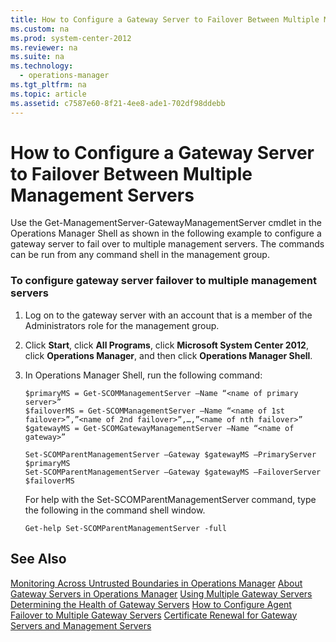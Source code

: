 ```yaml
---
title: How to Configure a Gateway Server to Failover Between Multiple Management Servers
ms.custom: na
ms.prod: system-center-2012
ms.reviewer: na
ms.suite: na
ms.technology: 
  - operations-manager
ms.tgt_pltfrm: na
ms.topic: article
ms.assetid: c7587e60-8f21-4ee8-ade1-702df98ddebb
---
```

# How to Configure a Gateway Server to Failover Between Multiple Management Servers
Use the Get\-ManagementServer\-GatewayManagementServer cmdlet in the Operations Manager Shell as shown in the following example to configure a gateway server to fail over to multiple management servers. The commands can be run from any command shell in the management group.

### To configure gateway server failover to multiple management servers

1.  Log on to the gateway server with an account that is a member of the Administrators role for the management group.

2.  Click **Start**, click **All Programs**, click **Microsoft System Center 2012**, click **Operations Manager**, and then click **Operations Manager Shell**.

3.  In Operations Manager Shell, run the following command:

    ```
    $primaryMS = Get-SCOMManagementServer –Name “<name of primary server>”
    $failoverMS = Get-SCOMManagementServer –Name “<name of 1st failover>”,”<name of 2nd failover>”,…,”<name of nth failover>”
    $gatewayMS = Get-SCOMGatewayManagementServer –Name “<name of gateway>”

    Set-SCOMParentManagementServer –Gateway $gatewayMS –PrimaryServer $primaryMS
    Set-SCOMParentManagementServer –Gateway $gatewayMS –FailoverServer $failoverMS

    ```

    For help with the Set\-SCOMParentManagementServer command, type the following in the command shell window.

    ```
    Get-help Set-SCOMParentManagementServer -full
    ```

## See Also
[Monitoring Across Untrusted Boundaries in Operations Manager](Monitoring-Across-Untrusted-Boundaries-in-Operations-Manager.md)
[About Gateway Servers in Operations Manager](About-Gateway-Servers-in-Operations-Manager.md)
[Using Multiple Gateway Servers](Using-Multiple-Gateway-Servers.md)
[Determining the Health of Gateway Servers](Determining-the-Health-of-Gateway-Servers.md)
[How to Configure Agent Failover to Multiple Gateway Servers](How-to-Configure-Agent-Failover-to-Multiple-Gateway-Servers.md)
[Certificate Renewal for Gateway Servers and Management Servers](Certificate-Renewal-for-Gateway-Servers-and-Management-Servers.md)



